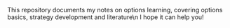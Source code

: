 This repository documents my notes on options learning, covering options basics, strategy development and literature\n
I hope it can help you!
